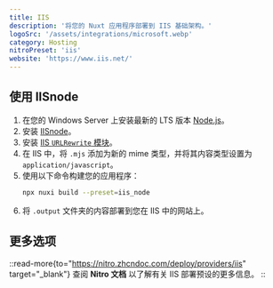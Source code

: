 ```yaml
---
title: IIS
description: '将您的 Nuxt 应用程序部署到 IIS 基础架构。'
logoSrc: '/assets/integrations/microsoft.webp'
category: Hosting
nitroPreset: 'iis'
website: 'https://www.iis.net/'
---
```


## 使用 IISnode

1. 在您的 Windows Server 上安装最新的 LTS 版本 [Node.js](https://nodejs.org/en/)。
2. 安装 [IISnode](https://github.com/azure/iisnode/releases)。
3. 安装 [IIS `URLRewrite` 模块](https://www.iis.net/downloads/microsoft/url-rewrite)。
4. 在 IIS 中，将 `.mjs` 添加为新的 mime 类型，并将其内容类型设置为 `application/javascript`。
5. 使用以下命令构建您的应用程序：
    ```bash [Terminal]
    npx nuxi build --preset=iis_node
    ```
5. 将 `.output` 文件夹的内容部署到您在 IIS 中的网站上。


## 更多选项

::read-more{to="https://nitro.zhcndoc.com/deploy/providers/iis" target="_blank"}
查阅 **Nitro 文档** 以了解有关 IIS 部署预设的更多信息。
::
